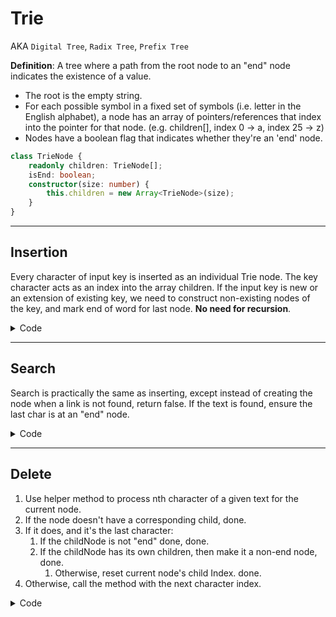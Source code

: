# Trie
AKA `Digital Tree`, `Radix Tree`, `Prefix Tree`

**Definition**: A tree where a path from the root node to an "end" node indicates the existence of a value. 

- The root is the empty string. 
- For each possible symbol in a fixed set of symbols (i.e. letter in the English alphabet), a node has an array of pointers/references that index into the pointer for that node. (e.g. children[], index 0 -> a, index 25 -> z)
- Nodes have a boolean flag that indicates whether they're an 'end' node.

```typescript
class TrieNode {
    readonly children: TrieNode[];
    isEnd: boolean;
    constructor(size: number) {
        this.children = new Array<TrieNode>(size);
    }
}
```

<hr>

## Insertion

Every character of input key is inserted as an individual Trie node. The key character acts as an index into the array children. If the input key is new or an extension of existing key, we need to construct non-existing nodes of the key, and mark end of word for last node.  **No need for recursion**.

<details>
<summary>Code</summary>

```typescript
const A = 'A'.charCodeAt(0);
const range = 'z'.charCodeAt(0) - A + 1;

function insert(root: TrieNode, text: string): void {
    let start: TrieNode = root;
    Array.from(text).forEach(charStr => {
        const index = charStr.charCodeAt(0) - A; // map character to index
        if (!start[index])  {
            start.children[index] = new TrieNode(range);
        }        
        start = start.children[index];
    });     
    start.isEnd = true
}
```

</details>
<hr>

## Search

Search is practically the same as inserting, except instead of creating the node when a link is not found, return false. If the text is found, ensure the last char is at an "end" node.

<details>
<summary>Code</summary>

```typescript
function search(root: TrieNode, text: string): boolean {
    let start: TrieNode = root;
    Array.from(text).forEach(charStr => {
        const index = charStr.charCodeAt(0) - A; // map character to node index
        if (!start[index])  {
            return false;
        }        
        start = start.children[index];
    });        
    return start?.isEnd;
}
```
</details>
<hr>

## Delete

1. Use helper method to process nth character of a given text for the current node.
2. If the node doesn't have a corresponding child, done.
3. If it does, and it's the last character:
    1. If the childNode is not "end" done, done.
    2. If the childNode has its own children, then make it a non-end node, done.
       1. Otherwise, reset current node's child Index. done.
4. Otherwise, call the method with the next character index.

<details>
<summary>Code</summary>

```typescript
function deleteText(text: string): boolean {
    return deleteRecur(root, text, 0);
}

function deleteRecur(node: TrieNode, text: string, charIndex: number): boolean {
    const index = text[charIndex].charCodeAt(0) - A; // map character to node index
    const childNode = node[index];

    if (!childNode) {
        return false;
    }
    if (charIndex === text.length - 1) {
        if (!childNode.isEnd) {
            return false;
        }

        // Found. Has children?
        if (childNode.children.some(l => !l)) {
            childNode.isEnd = false;
        } else {
            node[index] = undefined;
        }
        return true;
    }
    return deleteRecur(childNode, text, charIndex + 1);
}

```
</details>
